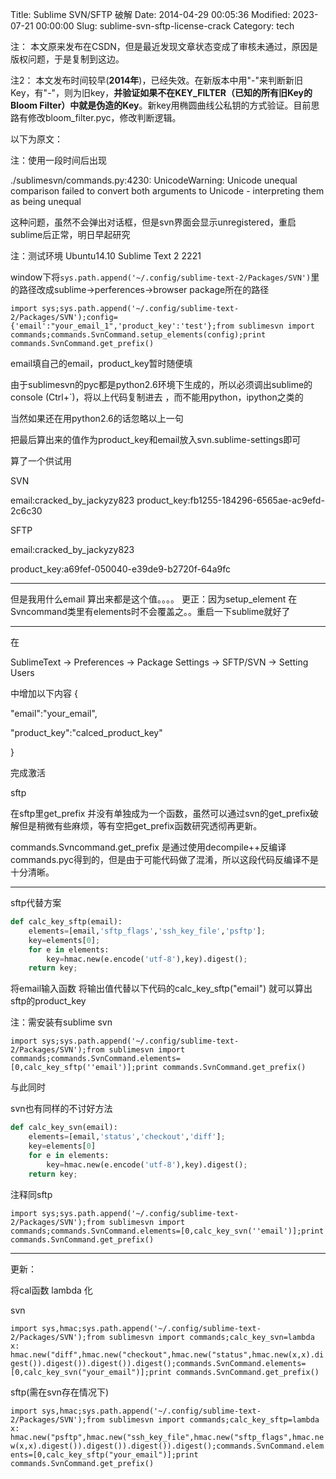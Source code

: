 Title: Sublime SVN/SFTP 破解
Date: 2014-04-29 00:05:36
Modified: 2023-07-21 00:00:00
Slug: sublime-svn-sftp-license-crack
Category: tech

注： 本文原来发布在CSDN，但是最近发现文章状态变成了审核未通过，原因是版权问题，于是复制到这边。

注2： 本文发布时间较早(**2014年**)，已经失效。在新版本中用"-"来判断新旧Key，有"-"，则为旧key，**并验证如果不在KEY_FILTER（已知的所有旧Key的Bloom Filter）中就是伪造的Key**。新key用椭圆曲线公私钥的方式验证。目前思路有修改bloom_filter.pyc，修改判断逻辑。

以下为原文：

注：使用一段时间后出现

./sublimesvn/commands.py:4230: UnicodeWarning: Unicode unequal comparison failed to convert both arguments to Unicode - interpreting them as being unequal

这种问题，虽然不会弹出对话框，但是svn界面会显示unregistered，重启sublime后正常，明日早起研究

注：测试环境 Ubuntu14.10 Sublime Text 2 2221

window下将`sys.path.append('~/.config/sublime-text-2/Packages/SVN')`里的路径改成sublime->perferences->browser package所在的路径

`import sys;sys.path.append('~/.config/sublime-text-2/Packages/SVN');config={'email':"your_email_1",'product_key':'test'};from sublimesvn import commands;commands.SvnCommand.setup_elements(config);print commands.SvnCommand.get_prefix()`

email填自己的email，product_key暂时随便填

由于sublimesvn的pyc都是python2.6环境下生成的，所以必须调出sublime的console (Ctrl+`)，将以上代码复制进去 ，而不能用python，ipython之类的

当然如果还在用python2.6的话忽略以上一句

把最后算出来的值作为product_key和email放入svn.sublime-settings即可

算了一个供试用

SVN

email:cracked_by_jackyzy823
product_key:fb1255-184296-6565ae-ac9efd-2c6c30

SFTP

email:cracked_by_jackyzy823

product_key:a69fef-050040-e39de9-b2720f-64a9fc

-------------------------------
但是我用什么email 算出来都是这个值。。。。
更正：因为setup_element 在Svncommand类里有elements时不会覆盖之。。重启一下sublime就好了

-------------------------------

在

SublimeText  -> Preferences -> Package Settings -> SFTP/SVN -> Setting Users

中增加以下内容
{

"email":"your_email",

"product_key":"calced_product_key"

}

完成激活

sftp

在sftp里get_prefix 并没有单独成为一个函数，虽然可以通过svn的get_prefix破解但是稍微有些麻烦，等有空把get_prefix函数研究透彻再更新。

commands.Svncommand.get_prefix 是通过使用decompile++反编译commands.pyc得到的，但是由于可能代码做了混淆，所以这段代码反编译不是十分清晰。

-----------

sftp代替方案
```Python
def calc_key_sftp(email):
    elements=[email,'sftp_flags','ssh_key_file','psftp'];
    key=elements[0];
    for e in elements:
        key=hmac.new(e.encode('utf-8'),key).digest();
    return key;
```

将email输入函数 将输出值代替以下代码的calc_key_sftp("email") 就可以算出sftp的product_key

注：需安装有sublime svn

`import sys;sys.path.append('~/.config/sublime-text-2/Packages/SVN');from sublimesvn import commands;commands.SvnCommand.elements=[0,calc_key_sftp(''email')];print commands.SvnCommand.get_prefix()`

与此同时 

svn也有同样的不讨好方法

```Python
def calc_key_svn(email):
    elements=[email,'status','checkout','diff'];
    key=elements[0]
    for e in elements:
        key=hmac.new(e.encode('utf-8'),key).digest();
    return key;
```

注释同sftp

`import sys;sys.path.append('~/.config/sublime-text-2/Packages/SVN');from sublimesvn import commands;commands.SvnCommand.elements=[0,calc_key_svn(''email')];print commands.SvnCommand.get_prefix()`

----------------------------------

更新：

将cal函数 lambda 化

svn

`import sys,hmac;sys.path.append('~/.config/sublime-text-2/Packages/SVN');from sublimesvn import commands;calc_key_svn=lambda x: hmac.new("diff",hmac.new("checkout",hmac.new("status",hmac.new(x,x).digest()).digest()).digest()).digest();commands.SvnCommand.elements=[0,calc_key_svn("your_email")];print commands.SvnCommand.get_prefix()`

sftp(需在svn存在情况下)

`import sys,hmac;sys.path.append('~/.config/sublime-text-2/Packages/SVN');from sublimesvn import commands;calc_key_sftp=lambda x: hmac.new("psftp",hmac.new("ssh_key_file",hmac.new("sftp_flags",hmac.new(x,x).digest()).digest()).digest()).digest();commands.SvnCommand.elements=[0,calc_key_sftp("your_email")];print commands.SvnCommand.get_prefix()`

​